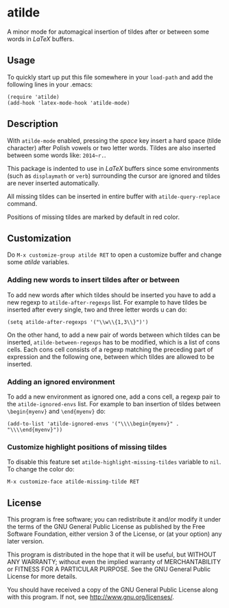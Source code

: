 # atilde

A minor mode for automagical insertion of tildes after or between some words in
*LaTeX* buffers.

## Usage

To quickly start up put this file somewhere in your `load-path` and add the
following lines in your .emacs:

```elisp
(require 'atilde)
(add-hook 'latex-mode-hook 'atilde-mode)
```

## Description

With `atilde-mode` enabled, pressing the *space* key insert a hard space (tilde
character) after Polish vowels or two letter words. Tildes are also inserted
between some words like: `2014~r.`.

This package is indented to use in *LaTeX* buffers since some environments
(such as `displaymath` or `verb`) surrounding the cursor are ignored and tildes
are never inserted automatically.

All missing tildes can be inserted in entire buffer with `atilde-query-replace`
command.

Positions of missing tildes are marked by default in red color.

## Customization

Do `M-x customize-group atilde RET` to open a customize buffer and change some 
*atilde* variables.

### Adding new words to insert tildes after or between

To add new words after which tildes should be inserted you have to add a new
regexp to `atilde-after-regexps` list. For example to have tildes be inserted
after every single, two and three letter words u can do:

```elisp
(setq atilde-after-regexps '("\\w\\{1,3\\}")')
```

On the other hand, to add a new pair of words between which tildes can be
inserted, `atilde-between-regexps` has to be modified, which is a list of cons
cells. Each cons cell consists of a regexp matching the preceding part of
expression and the following one, between which tildes are allowed to be
inserted.

### Adding an ignored environment

To add a new environment as ignored one, add a cons cell, a regexp pair to the
`atilde-ignored-envs` list. For example to ban insertion of tildes between
`\begin{myenv}` and `\end{myenv}` do:

```elisp
(add-to-list 'atilde-ignored-envs '("\\\\begin{myenv}" . "\\\\end{myenv}"))
```

### Customize highlight positions of missing tildes

To disable this feature set `atilde-highlight-missing-tildes` variable to
`nil`. To change the color do:

    M-x customize-face atilde-missing-tilde RET

## License

This program is free software; you can redistribute it and/or modify
it under the terms of the GNU General Public License as published by
the Free Software Foundation, either version 3 of the License, or
(at your option) any later version.

This program is distributed in the hope that it will be useful,
but WITHOUT ANY WARRANTY; without even the implied warranty of
MERCHANTABILITY or FITNESS FOR A PARTICULAR PURPOSE. See the
GNU General Public License for more details.

You should have received a copy of the GNU General Public License
along with this program. If not, see <http://www.gnu.org/licenses/>.

